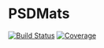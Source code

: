 # PSDMats

[![Build Status](https://gitlab.invenia.ca/invenia/PSDMats.jl/badges/master/build.svg)](https://gitlab.invenia.ca/invenia/PSDMats.jl/commits/master)
[![Coverage](https://gitlab.invenia.ca/invenia/PSDMats.jl/badges/master/coverage.svg)](https://gitlab.invenia.ca/invenia/PSDMats.jl/commits/master)
